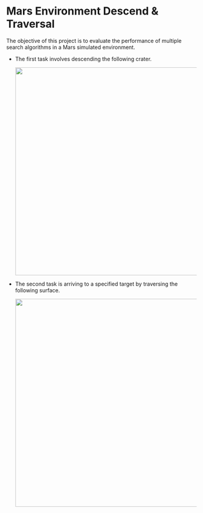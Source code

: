 # Mars Environment Descend & Traversal 
The objective of this project is to evaluate the performance of multiple search algorithms in a Mars simulated environment.

* The first task involves descending the following crater.

  <p align="center">
   <img src="https://drive.google.com/uc?export=view&id=1vOBBGjviDZe5JyeuIYg9n-7Va_XW0tXV"  width="550" height="auto">
  </p>
  
  
* The second task is arriving to a specified target by traversing the following surface.


   <p align="center">
   <img src="https://drive.google.com/uc?export=view&id=1q-ybixkqHbZ9RZvsHY_TS4rD46CPoY3Z"  width="550" height="auto">
  </p>
